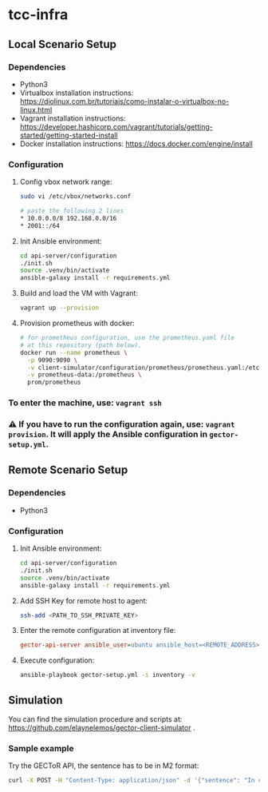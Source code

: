 # tcc-infra

## Local Scenario Setup

### Dependencies
- Python3
- Virtualbox installation instructions: https://diolinux.com.br/tutoriais/como-instalar-o-virtualbox-no-linux.html
- Vagrant installation instructions: https://developer.hashicorp.com/vagrant/tutorials/getting-started/getting-started-install
- Docker installation instructions: https://docs.docker.com/engine/install

### Configuration
1. Config vbox network range:
    ```bash
    sudo vi /etc/vbox/networks.conf

    # paste the following 2 lines
    * 10.0.0.0/8 192.168.0.0/16
    * 2001::/64
    ```
1. Init Ansible environment:
    ```bash
    cd api-server/configuration
    ./init.sh
    source .venv/bin/activate
    ansible-galaxy install -r requirements.yml
    ```
1. Build and load the VM with Vagrant:
    ```bash
    vagrant up --provision
    ```
1. Provision prometheus with docker:
    ```bash
    # for prometheus configuration, use the prometheus.yaml file
    # at this repository (path below).
    docker run --name prometheus \
      -p 9090:9090 \
      -v client-simulator/configuration/prometheus/prometheus.yaml:/etc/prometheus/prometheus.yml \
      -v prometheus-data:/prometheus \
      prom/prometheus
    ```

### To enter the machine, use: `vagrant ssh`
### ⚠️ If you have to run the configuration again, use: `vagrant provision`. It will apply the Ansible configuration in `gector-setup.yml`.

## Remote Scenario Setup

### Dependencies
- Python3

### Configuration

1. Init Ansible environment:
    ```bash
    cd api-server/configuration
    ./init.sh
    source .venv/bin/activate
    ansible-galaxy install -r requirements.yml
    ```
1. Add SSH Key for remote host to agent:
    ```bash
    ssh-add <PATH_TO_SSH_PRIVATE_KEY>
    ```
1. Enter the remote configuration at inventory file:
    ```ini
    gector-api-server ansible_user=ubuntu ansible_host=<REMOTE_ADDRESS> ansible_port=22
    ```
1. Execute configuration:
    ```bash
    ansible-playbook gector-setup.yml -i inventory -v
    ```

## Simulation
You can find the simulation procedure and scripts at: https://github.com/elaynelemos/gector-client-simulator .

### Sample example
Try the GECToR API, the sentence has to be in M2 format:
```bash
curl -X POST -H "Content-Type: application/json" -d '{"sentence": "In conclusion , although the unsafe online environment , spend too much time on internet may be the potential negative factors of using online social networks .\n"}' http://<SERVER_ADDRESS>/correct
```
